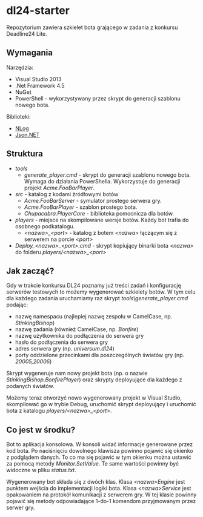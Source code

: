 # dl24-starter

Repozytorium zawiera szkielet bota grającego w zadania z konkursu Deadline24 Lite.


## Wymagania

Narzędzia:

- Visual Studio 2013
- .Net Framework 4.5
- NuGet
- PowerShell - wykorzystywany przez skrypt do generacji szablonu nowego bota.

Biblioteki:

- [NLog]
- [Json.NET]

[Json.NET]: http://json.codeplex.com/
[NLog]: http://nlog-project.org/


## Struktura

- *tools*
  - *generate_player.cmd* - skrypt do generacji szablonu nowego bota. Wymaga do działania PowerShella. Wykorzystuje do generacji projekt *Acme.FooBarPlayer*.
- *src* - katalog z kodami źródłowymi botów
  - *Acme.FooBarServer* - symulator prostego serwera gry.
  - *Acme.FooBarPlayer* - szablon prostego bota.
  - *Chupacabra.PlayerCore* - biblioteka pomocnicza dla botów.
- *players* - miejsce na skompilowane wersje botów. Każdy bot trafia do osobnego podkatalogu.
  - *\<nazwa\>_\<port\>* - katalog z botem *\<nazwa\>* łączącym się z serwerem na porcie *\<port\>* 
- *Deploy\_\<nazwa\>\_\<port\>.cmd* - skrypt kopiujący binarki bota *\<nazwa\>* do folderu *players/\<nazwa\>\_\<port\>*


## Jak zacząć?

Gdy w trakcie konkursu DL24 poznamy już treści zadań i konfigurację serwerów testowych to możemy wygenerować szkielety botów. W tym celu dla każdego zadania uruchamiamy raz skrypt *tools\generate_player.cmd* podając:

- nazwę namespacu (najlepiej nazwę zespołu w CamelCase, np. *StinkingBishop*)
- nazwę zadania (również CamelCase, np. *Bonfire*)
- nazwę użytkownika do podłączenia do serwera gry
- hasło do podłączenia do serwera gry
- adres serwera gry (np. *universum.dl24*)
- porty oddzielone przecinkami dla poszczególnych światów gry (np. *20005,20006*)

Skrypt wygeneruje nam nowy projekt bota (np. o nazwie *StinkingBishop.BonfirePlayer*) oraz skrypty deployujące dla każdego z podanych światów.

Możemy teraz otworzyć nowo wygenerowany projekt w Visual Studio, skompilować go w trybie Debug, uruchomić skrypt deployujący i uruchomić bota z katalogu *players/\<nazwa\>\_\<port\>*.


## Co jest w środku?

Bot to aplikacja konsolowa. W konsoli widać informacje generowane przez kod bota. Po naciśnięciu dowolnego klawisza powinno pojawić się okienko z podglądem danych. To co ma się pojawić w tym okienku można ustawić za pomocą metody *Monitor.SetValue*.
Te same wartości powinny być widoczne w pliku *status.txt*.

Wygenerowany bot składa się z dwóch klas. Klasa *\<nazwa\>Engine* jest punktem wejścia do implementacji logiki bota. Klasa *\<nazwa\>Service* jest opakowaniem na protokół komunikacji z serwerem gry. W tej klasie powinny pojawić się metody odpowiadające 1-do-1 komendom przyjmowanym przez serwer gry.

